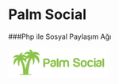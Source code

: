 # Palm Social

###Php ile Sosyal Paylaşım Ağı

<img src="./assets/images/palmsocialfooterlogo.png" alt="" >




